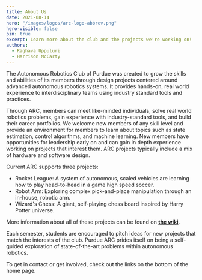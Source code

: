 ```yaml
---
title: About Us
date: 2021-08-14
hero: "/images/logos/arc-logo-abbrev.png"
hero-visible: false 
pin: true
excerpt: Learn more about the club and the projects we're working on!
authors:
  - Raghava Uppuluri
  - Harrison McCarty
---
```


The Autonomous Robotics Club of Purdue was created to grow the skills and abilities of its members through design projects centered around advanced autonomous robotics systems. It provides hands-on, real world experience to interdisciplinary teams using industry standard tools and practices.

Through ARC, members can meet like-minded individuals, solve real world robotics problems, gain experience with industry-standard tools, and build their career portfolios. We welcome new members of any skill level and provide an environment for members to learn about topics such as state estimation, control algorithms, and machine learning. New members have opportunities for leadership early on and can gain in depth experience working on projects that interest them. ARC projects typically include a mix of hardware and software design.

Current ARC supports three projects:
- Rocket League: A system of autonomous, scaled vehicles are learning how to play head-to-head in a game high speed soccer.
- Robot Arm: Exploring complex pick-and-place manipulation through an in-house, robotic arm.
- Wizard's Chess: A giant, self-playing chess board inspired by Harry Potter universe.

More information about all of these projects can be found on **[the wiki](https://wiki.purduearc.com/)**.

Each semester, students are encouraged to pitch ideas for new projects that match the interests of the club. Purdue ARC prides itself on being a self-guided exploration of state-of-the-art problems within autonomous robotics.

To get in contact or get involved, check out the links on the bottom of the home page.

